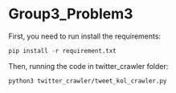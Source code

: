 # Group3_Problem3
First, you need to run install the requirements: 
```python
pip install -r requirement.txt
```
Then, running the code in twitter_crawler folder:
```
python3 twitter_crawler/tweet_kol_crawler.py
```
